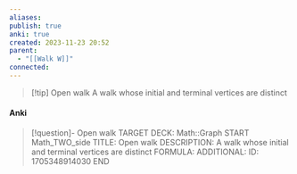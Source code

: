 ```yaml
---
aliases: 
publish: true
anki: true
created: 2023-11-23 20:52
parent:
  - "[[Walk W]]"
connected:
---
```


> [!tip] Open walk
A walk whose initial and terminal vertices are distinct

#### Anki
> [!question]- Open walk
TARGET DECK: Math::Graph
START
Math_TWO_side
TITLE: Open walk
DESCRIPTION: A walk whose initial and terminal vertices are distinct
FORMULA: 
ADDITIONAL:
ID: 1705348914030
END













